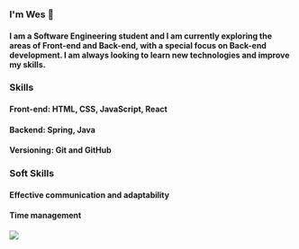 ### I'm Wes 👋

#### I am a Software Engineering student and I am currently exploring the areas of Front-end and Back-end, with a special focus on Back-end development. I am always looking to learn new technologies and improve my skills. 

### Skills
#### Front-end: HTML, CSS, JavaScript, React
#### Backend: Spring, Java
#### Versioning: Git and GitHub

### Soft Skills
#### Effective communication and adaptability
#### Time management




![](https://github-readme-stats.vercel.app/api/top-langs/?username=weslainesantana&theme=radical)
